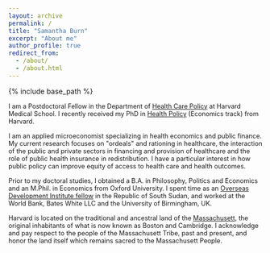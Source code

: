 ```yaml
---
layout: archive
permalink: /
title: "Samantha Burn"
excerpt: "About me"
author_profile: true
redirect_from: 
  - /about/
  - /about.html
---
```


{% include base_path %}

<span style ="font-size:.9em;"> I am a Postdoctoral Fellow in the Department of [Health Care Policy](https://hcp.hms.harvard.edu) at Harvard Medical School. I recently received my PhD in [Health Policy](https://healthpolicy.fas.harvard.edu) (Economics track) from Harvard. </span>  

<span style ="font-size:.9em;"> I am an applied microeconomist specializing in health economics and public finance. My current research focuses on "ordeals" and rationing in healthcare, the interaction of the public and private sectors in financing and provision of healthcare and the role of public health insurance in redistribution. I have a particular interest in how public policy can improve equity of access to health care and health outcomes. </span>   

<span style ="font-size:.9em;"> Prior to my doctoral studies, I obtained a B.A. in Philosophy, Politics and Economics and an M.Phil. in Economics from Oxford University. I spent time as an [Overseas Development Institute fellow](https://odi.org/en/fellowship-scheme/) in the Republic of South Sudan, and worked at the World Bank, Bates White LLC and the University of Birmingham, UK. </span>  

<span style ="font-size:.9em;"> Harvard is located on the traditional and ancestral land of the [Massachusett](https://massachusetttribe.org), the original inhabitants of what is now known as Boston and Cambridge. I acknowledge and pay respect to the people of the Massachusett Tribe, past and present, and honor the land itself which remains sacred to the Massachusett People.
</span>   
